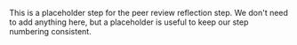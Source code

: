 This is a placeholder step for the peer review reflection step. We don't need to add anything here, but a placeholder is useful to keep our step numbering consistent.
